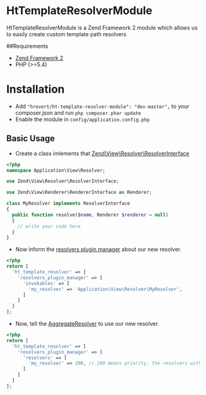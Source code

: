 HtTemplateResolverModule
========================

HtTemplateResolverModule is a Zend Framework 2 module which allows us to easily create custom template path resolvers 

##Requirements

* [Zend Framework 2](https://github.com/zendframework/zf2)
* PHP (>=5.4)

# Installation
* Add `"hrevert/ht-template-resolver-module": "dev-master",` to your composer.json and run `php composer.phar update`
* Enable the module in `config/application.config.php`

## Basic Usage
* Create a class imlements that [Zend\View\Resolver\ResolverInterface](https://github.com/zendframework/zf2/blob/master/library/Zend/View/Resolver/ResolverInterface.php)

```php
<?php  
namespace Application\View\Resolver;

use Zend\View\Resolver\ResolverInterface;

use Zend\View\Renderer\RendererInterface as Renderer;

class MyResolver implements ResolverInterface
{
  public function resolve($name, Renderer $renderer = null)
  {
    // write your code here 
  }
}

```
* Now inform the [resolvers plugin manager](https://github.com/hrevert/HtTemplateResolverModule/blob/master/src/HtTemplateResolverModule/View/Resolver/ResolversPluginManager.php) about our new resolver.

```php
<?php
return [
  'ht_template_resolver' => [
    'resolvers_plugin_manager' => [
      'invokables' => [
        'my_resolver' => 'Application\View\Resolver\MyResolver',
      ]
    ]
  ]
];
```

* Now, tell the [AggregateResolver](https://github.com/zendframework/zf2/blob/master/library/Zend/View/Resolver/AggregateResolver.php) to use our new resolver.

```php
<?php
return [
  'ht_template_resolver' => [
    'resolvers_plugin_manager' => [
      'resolvers' => [
        'my_resolver' => 200, // 200 means priority, the resolvers with highest priority are consulted first
      ]
    ]
  ]
];
```







